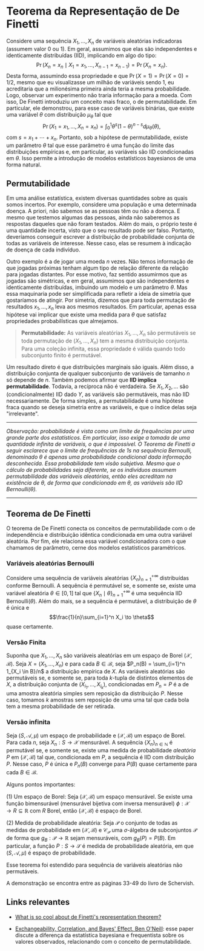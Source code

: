 # Teorema da Representação de De Finetti

Considere uma sequência $X_1, \dots, X_n$ de variáveis aleatórias indicadoras (assumem valor $0$ ou $1$). 
Em geral, assumimos que elas são independentes e identicamente distribuídas (IID), implicando em algo do tipo:
$$\Pr(X_n = x_n \mid X_1 = x_1, \dots, X_{n-1} = x_{n-1}) = \Pr(X_n = x_n).$$
Desta forma, assumindo essa propriedade e que $\Pr(X = 1) = \Pr(X = 0) = 1/2$, mesmo que eu visualizasse um milhão de variáveis sendo $1$, eu acreditaria que a milionésima primeira ainda teria a mesma probabilidade.
Logo, observar um experimento não traria informação para a moeda. 
Com isso, De Finetti introduziu um conceito mais fraco, o de permutabilidade.
Em particular, ele demonstrou, para esse caso de variáveis binárias, que existe uma variável $\theta$ com distribuição $\mu_{\theta}$ tal que 
$$\Pr(X_1 = x_1, \dots, X_n = x_n) = \int_0^1 \theta^s(1-\theta)^{n-s} d\mu_{\theta}(\theta),$$
com $s = x_1 + \cdots + x_n$.
Portanto, sob a hipótese de permutabilidade, existe um parâmetro $\theta$ tal que esse parâmetro é uma função do limite das distribuições empíricas e, em particular, as variáveis são IID condicionadas em $\theta$. 
Isso permite a introdução de modelos estatísticos bayesianos de uma forma natural.

## Permutabilidade

Em uma análise estatística, existem diversas quantidades sobre as quais somos incertos. 
Por exemplo, considere uma população e uma determinada doença. 
A priori, não sabemos se as pessoas têm ou não a doença.
E mesmo que testemos algumas das pessoas, ainda não saberemos as respostas daqueles que não foram testados. 
Além do mais, o próprio teste é uma quantidade incerta, visto que o seu resultado pode ser falso. 
Portanto, deveríamos conseguir escrever a distribuição de probabilidade conjunta de todas as variáveis de interesse.
Nesse caso, elas se resumem à indicação de doença de cada indivíduo. 

Outro exemplo é a de jogar uma moeda $n$ vezes. 
Não temos informação de que jogadas próximas tenham algum tipo de relação diferente da relação para jogadas distantes.
Por esse motivo, faz sentido assumirmos que as jogadas são simétricas, e em geral, assumimos que são independentes e identicamente distribuídas, imbuindo um modelo e um parâmetro $\theta$. 
Mas essa maquinaria pode ser simplificada para refletir a ideia de simetria que gostaríamos de atingir.
Por simetria, dizemos que para toda permutação de resultados $x_1, \dots, x_n$ leva aos mesmos resultados. 
Em particular, apenas essa hipótese vai implicar que existe uma medida para $\theta$ que satisfaz propriedades probabilísticas que almejamos.

> **Permutabilidade:** As variáveis aleatórias $X_1, \dots, X_n$ são permutáveis se toda permutação de $(X_1, \dots, X_n)$ tem a mesma distribuição conjunta. Para uma coleção infinita, essa propriedade é válida quando todo subconjunto finito é permutável. 

Um resultado direto é que distribuições marginais são iguais. Além disso, a distribuição conjunta de qualquer subconjunto de variáveis de tamanho $n$ só depende de $n$. 
Também podemos afirmar que **IID implica permutabilidade**. 
Todavia, a recíproca não é verdadeira. Se $X_1, X_2, \dots$ são (condicionalmente) IID dado $Y$, as variáveis são permutáveis, mas não IID necessariamente.
De forma simples, a permutabilidade é uma hipótese fraca quando se deseja simetria entre as variáveis, e que o índice delas seja "irrelevante". 

---
*Observação: probabilidade é vista como um limite de frequências por uma grande parte dos estatísticos. 
Em particular, isso exige a tomada de uma quantidade infinita de variáveis, o que é impossível.
O Teorema de Finetti a seguir esclarece que o limite de frequências de 1s na sequência Bernoulli, denominado $\theta$ é apenas uma probabilidade condicional dada informação desconhecida.
Essa probabilidade tem visão subjetiva. 
Mesmo que o cálculo de probabilidades seja diferente, se os indivíduos assumem permutabilidade das variáveis aleatórias, então eles acreditam na existência de $\theta$, de forma que condicionado em $\theta$, as variáveis são IID Bernoulli($\theta$).*

---

## Teorema de De Finetti

O teorema de De Finetti conecta os conceitos de permutabilidade com o de independência e distribuição idêntica condicionada em uma outra variável aleatória. 
Por fim, ele relaciona essa variável condicionadora com o que chamamos de parâmetro, cerne dos modelos estatísticos paramétricos.

### Variáveis aleatórias Bernoulli

Considere uma sequência de variáveis aleatórias $\{X_n\}_{n=1}^{+\infty}$ distribuídas conforme Bernoulli. 
A sequência é permutável se, e somente se, existe uma variável aleatória $\theta \in [0,1]$ tal que $\{X_n \mid \theta\}_{n=1}^{+\infty}$ é uma sequência IID Bernoulli($\theta$). 
Além do mais, se a sequência é permutável, a distribuição de $\theta$ é única e 
$$\frac{1}{n}\sum_{i=1}^n X_i \to \theta$$ 
quase certamente.

### Versão Finita

Suponha que $X_1, \dots, X_n$ são variáveis aleatórias em um espaço de Borel $(\mathcal{X}, \mathcal{B})$. 
Seja $X = (X_1, \dots, X_n)$ e para cada $B \in \mathcal{B}$, seja $P_n(B) = \sum_{i=1}^n 1_{X_i \in B}/n$ a distribuição empírica de $X$.
As variáveis aleatórias são permutáveis se, e somente se, para toda $k$-tupla de distintos elementos de $X$, a distribuição conjunta de $(X_{i_1}, \dots, X_{i_k})$, condicionadas em $P_n = P$ é a de uma amostra aleatória simples sem reposição da distribuição $P$. 
Nesse caso, tomamos $k$ amostras sem reposição de uma urna tal que cada bola tem a mesma probabilidade de ser retirada.

### Versão infinita

Seja $(S, \mathcal{A}, \mu)$ um espaço de probabilidade e $(\mathcal{X}, \mathcal{B})$ um espaço de Borel. Para cada $n$, seja $X_n : S \to \mathcal{X}$ mensurável.
A sequência $\{X_n\}_{n \in \mathbb{N}}$ é permutável se, e somente se, existe uma medida de probabilidade *aleatória* $P$ em $(\mathcal{X}, \mathcal{B})$ tal que, condicionada em $P$, a sequência é IID com distribuição $P$. 
Nesse caso, $P$ é única e $P_n(B)$ converge para $P(B)$ quase certamente para cada $B \in \mathcal{B}$.

Alguns pontos importantes: 

(1) Um espaço de Borel: Seja $(\mathcal{X}, \mathcal{B})$ um espaço mensurável. Se existe uma função bimensurável (mensurável bijetiva com inversa mensurável) $\phi : \mathcal{X} \to R \subseteq \mathbb{R}$ com $R$ Borel, então $(\mathcal{X}, \mathcal{B})$ é espaço de Borel.

(2) Medida de probabilidade aleatória: Seja $\mathcal{P}$ o conjunto de todas as medidas de probabilidade em $(\mathcal{X}, \mathcal{B})$ e $\mathcal{C}_{\mathcal{P}}$ uma $\sigma$-álgebra de subconjuntos $\mathcal{P}$ de forma que $g_B : \mathcal{P} \to \mathbb{R}$ sejam mensuráveis, com $g_B(P) = P(B)$. 
Em particular, a função $P : S \to \mathcal{S}$ é medida de probabilidade aleatória, em que $(S, \mathcal{A}, \mu)$ é espaço de probabilidade.

Esse teorema foi estendido para sequência de variáveis aleatórias não permutáveis.

A demonstração se encontra entre as páginas 33-49 do livro de Schervish.

## Links relevantes

- [What is so cool about de Finetti's representation theorem?](https://stats.stackexchange.com/questions/34465/what-is-so-cool-about-de-finettis-representation-theorem)

- [Exchangeability, Correlation, and Bayes' Effect, Ben O'Neill](https://onlinelibrary.wiley.com/doi/abs/10.1111/j.1751-5823.2008.00059.x): esse paper discute a diferença da estatística bayesiana e frequentista sobre os valores observados, relacionando com o conceito de permutabilidade.